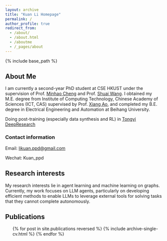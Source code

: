 ```yaml
---
layout: archive
title: "Kuan Li Homepage"
permalink: /
author_profile: true
redirect_from:
  - /about/
  - /about.html
  - /aboutme
  - /_pages/about
---
```


{% include base_path %}

## About Me

I am currently a second-year PhD student at CSE HKUST under the supervision of Prof. [Minhao Cheng](https://cmhcbb.github.io/) and Prof. [Shuai Wang](https://www.cse.ust.hk/~shuaiw/). I obtained my M.E. degree from Institute of Computing Technology, Chinese Academy of Sciences (ICT, CAS) supervised by Prof. [Xiang Ao](https://aoxaustin.github.io/index.html), and completed my B.E. degree in Electrical Engineering and Automation at Beihang University. 

Doing post-training (especially data synthesis and RL) in [Tongyi DeepResearch](https://github.com/Alibaba-NLP/DeepResearch?tab=readme-ov-file)

### Contact information
Email: likuan.ppd@gmail.com

Wechat: Kuan_ppd

## Research interests

My research interests lie in agent learning and machine learning on graphs. Currently, my work focuses on LLM agents, particularly on developing efficient methods to enable LLMs to leverage external tools for solving tasks that they cannot complete autonomously.

## Publications

<ul>{% for post in site.publications reversed %}
{% include archive-single-cv.html %}
{% endfor %}</ul>
